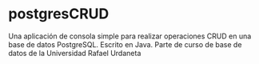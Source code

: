 # postgresCRUD
Una aplicación de consola simple para realizar operaciones CRUD en una base de datos PostgreSQL. Escrito en Java. Parte de curso de base de datos de la Universidad Rafael Urdaneta
